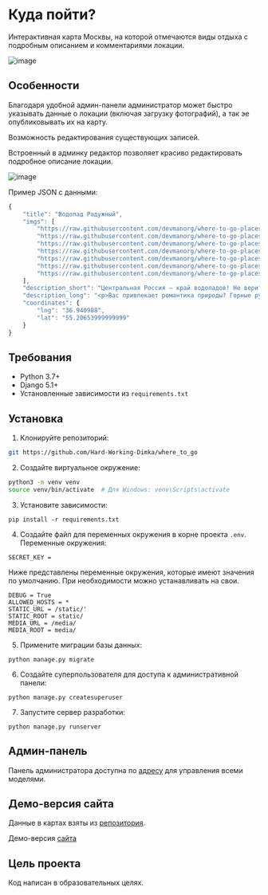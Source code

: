 # Куда пойти?

Интерактивная карта Москвы, на которой отмечаются виды отдыха с подробным описанием и комментариями локации.

![image](https://github.com/user-attachments/assets/e7639fc1-3478-48d3-92b0-edf2bdcf0368)


## Особенности
Благодаря удобной админ-панели администратор может быстро указывать данные о локации (включая загрузку фотографий), а так эе опубликовывать их на карту.

Возможность редактирования существующих записей.

Встроенный в админку редактор позволяет красиво редактировать подробное описание локации.

![image](https://github.com/user-attachments/assets/2d2be50a-6336-4a38-b653-9788708f7ec7)

Пример JSON с данными:
```javascript
{
    "title": "Водопад Радужный",
    "imgs": [
        "https://raw.githubusercontent.com/devmanorg/where-to-go-places/master/media/7252a5cbb831eec01d98f3c234f2dfc5.jpg",
        "https://raw.githubusercontent.com/devmanorg/where-to-go-places/master/media/c0191d876a75c05d72d9845251758b34.jpg",
        "https://raw.githubusercontent.com/devmanorg/where-to-go-places/master/media/3daa4472d29bc5e3c82a62edb7ea6cfe.jpg",
        "https://raw.githubusercontent.com/devmanorg/where-to-go-places/master/media/b6bd1cb01af50fa7ab1ffd09ac7b0f58.jpg",
        "https://raw.githubusercontent.com/devmanorg/where-to-go-places/master/media/17cf1ed6097edcf70824e87c414ed420.jpg",
        "https://raw.githubusercontent.com/devmanorg/where-to-go-places/master/media/b6a19f8f3daa32bdf904c1d7bf80f940.jpg",
        "https://raw.githubusercontent.com/devmanorg/where-to-go-places/master/media/6cc194af04b385b4b439dab0f81ebdda.jpg"
    ],
    "description_short": "Центральная Россия — край водопадов! Не верите? А зря.",
    "description_long": "<p>Вас привлекает романтика природы? Горные ручьи и водопады грезятся во снах и видениях, а до отпуска ещё как до луны? Не переживайте: всего в сорока пяти километрах от столицы вас ждёт удивительное природное творение — водопад Радужный. Ради него стоит прокатиться по Калужской автостраде практически до населённого пункта Папино, затем повернуть направо около моста через речку Нару возле заправочной станции, а там — после монумента героям Великой Отечественной войны по просёлочному тракту метров тридцать, и вы уже слышите манящий шум падающей воды.</p><p>Ваша настойчивость будет щедро вознаграждена. Крутая излучина реки Нара открывает взору удивительную долину семи ключей. Пробившись из-под земли, они сливаются в один мощный поток, который срывается с обрыва высотой в несколько метров. Радуга играет в брызгах чистейшей ледяной воды, а дальше с густо покрытого мхом берега стекают ручейки поменьше и совсем крошечные, образующие каскад уровнем ниже.</p><p>Проведите день в таком месте, побродите под сенью деревьев, усладив свой взор и слух, и вы со спокойной душой доживёте до ближайшего отпуска.</p>",
    "coordinates": {
        "lng": "36.940988",
        "lat": "55.20653999999999"
    }
}
```
## Требования

- Python 3.7+
- Django 5.1+
- Установленные зависимости из `requirements.txt`

## Установка

1. Клонируйте репозиторий:

```bash
git https://github.com/Hard-Working-Dimka/where_to_go
```

2. Создайте виртуальное окружение:

```bash
python3 -m venv venv
source venv/bin/activate  # Для Windows: venv\Scripts\activate
```

3. Установите зависимости:

```
pip install -r requirements.txt
```

4. Создайте файл для переменных окружения в корне проекта `.env`. Переменные окружения:

```
SECRET_KEY = 
```
Ниже представлены переменные окружения, которые имеют значения по умолчанию. При необходимости можно устанавливать на свои.
```
DEBUG = True
ALLOWED_HOSTS = *
STATIC_URL = /static/'
STATIC_ROOT = static/
MEDIA_URL = /media/
MEDIA_ROOT = media/
```

5. Примените миграции базы данных:

```
python manage.py migrate
```

6. Создайте суперпользователя для доступа к административной панели:

```
python manage.py createsuperuser
```

7. Запустите сервер разработки:

```
python manage.py runserver
```
## Админ-панель

Панель администратора доступна по [адресу](http://127.0.0.1:8000/admin/) для управления всеми моделями.

## Демо-версия сайта

Данные в картах взяты из [репозитория](https://github.com/devmanorg/where-to-go-places).

Демо-версия [сайта](https://bukadimka2342341.pythonanywhere.com/)

## Цель проекта

Код написан в образовательных целях.
